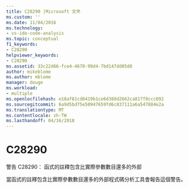```yaml
---
title: C28290 |Microsoft 文件
ms.custom: ''
ms.date: 11/04/2016
ms.technology:
- vs-ide-code-analysis
ms.topic: conceptual
f1_keywords:
- C28290
helpviewer_keywords:
- C28290
ms.assetid: 33c22d66-fce4-4670-99d4-7bd147dd05d0
author: mikeblome
ms.author: mblome
manager: douge
ms.workload:
- multiple
ms.openlocfilehash: e18af81cd0419b1ce6d388d2662ca817f0ccc092
ms.sourcegitcommit: 6a9d5bd75e50947659fd6c837111a6a547884e2a
ms.translationtype: MT
ms.contentlocale: zh-TW
ms.lasthandoff: 04/16/2018
---
```

# <a name="c28290"></a>C28290
警告 C28290： 函式的註釋包含比實際參數數目還多的外部  
  
 當函式的註釋包含比實際參數數目還多的外部程式碼分析工具會報告這個警告。